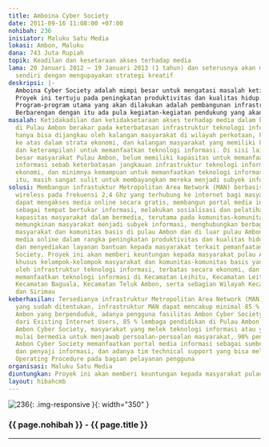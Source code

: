 ```yaml
---
title: Amboina Cyber Society
date: 2011-09-16 11:08:00 +07:00
nohibah: 236
inisiator: Maluku Satu Media
lokasi: Ambon, Maluku
dana: 743 Juta Rupiah
topik: Keadilan dan kesetaraan akses terhadap media
lama: 20 Januari 2012 – 19 Januari 2013 (1 tahun) dan seterusnya akan membiayai diri
  sendiri dengan mengupayakan strategi kreatif
deskripsi: |-
  Amboina Cyber Society adalah mimpi besar untuk mengatasi masalah ketidakadilan dan ketidaksetaraan akses terhadap media, baik media online maupun offline di Pulau Ambon akibat kelangkaan infrastruktur teknologi informasi, keterbatasan ekonomi, dan minimnya kapasistas masyarakat untuk memanfaatkan teknologi informasi.
  Proyek ini tertuju pada peningkatan produktivitas dan kualitas hidup masyarakat. Caranya yaitu dengan mengupayakan langkah-langkah strategis terkait peningkatan kapasitas dan pembentukan karakater masyarakat dalam bermedia. Penyediaan infrastruktur teknologi informasi yang berkualitas diharapkan mampu memberi peluang bagi masyarakat untuk mengakses dan memanfaatkan media online secara gratis, dapat terhubung satu dengan yang lain dan menjadi subyek informasi.
  Program-program utama yang akan dilakukan adalah pembangunan infrastruktur teknologi informasi, pemberdayaan kelompok-kelompok masyarakat dan komunitas-komunitas basis menjadi subyek informasi, dan pembangunan portal media Informasi sebagai tempat bertukar informasi antar masyarakat dalam pulau Ambon maupun masyarakat di luar pulau Ambon.
  Berbarengan dengan itu ada pula kegiatan-kegiatan pendukung yang akan dilakukan, yakni menyediakan layanan bantuan kepada masyarakat terkait pemanfaatan Ambon Cyber Society, pendampingan masyarakat terkait peningkatan kemampuan dalam mengelola informasi, sambil tetap menjalankan fungsi-fungsi organisasi
masalah: Ketidakadilan dan ketidaksetaraan akses terhadap media dalam kehidupan bermasyarakat
  di Pulau Ambon berakar pada keterbatasan infrastruktur teknologi informasi yang
  hanya bisa dijangkau oleh kalangan masyarakat di wilayah perkotaan, kalangan menengah
  ke atas dalam strata ekonomi, dan kalangan masyarakat yang memiliki kemampuan (pengetahuan
  dan keterampilan) untuk memanfaatkan teknologi informasi. Di sisi lain, sebagian
  besar masyarakat Pulau Ambon, belum memiliki kapasitas untuk memanfaatkan teknologi
  informasi sebab keterbatasan jangkauan infrastruktur teknologi informasi, keterbatasan
  ekonomi, dan minimnya kemampuan untuk memanfaatkan teknologi informasi. Oleh karena
  itu, masih sangat sulit untuk membayangkan mereka menjadi subyek informasi.
solusi: Membangun infrastuktur Metropolitan Area Network (MAN) berbasis teknologi
  wireless pada frekuensi 2,4 Ghz yang terhubung ke internet bagi masyarakat untuk
  dapat mengakses media online secara gratis, membangun portal media informasi bagi
  sebagai tempat bertukar informasi, melakukan sosialisasi dan pelatihan terkait peningkatan
  kapasitas masyarakat dalam bermedia, terutama pada komunitas-komunitas basis yang
  memungkinan masyarakat menjadi subyek informasi, menghubungkan berbagai kelompok
  masyarakat dan komunitas basis di pulau Ambon dan di luar pulau Ambon melalui portal
  media online dalam rangka peningkatan produktivitas dan kualitas hidup masyarakat,
  dan menyediakan layanan bantuan kepada masyarakat terkait pemanfaatan Amboina Cyber
  Society. Proyek ini akan memberi keuntungan kepada masyarakat pulau Ambon, secara
  khusus kelompok-kelompok masyarakat dan komunitas-komunitas basis yang tidak terjangkau
  oleh infrastruktur teknologi informasi, terbatas secara ekonomi, dan belum mampu
  memanfaatkan teknologi informasi di Kecamatan Leihitu, Kecamatan Leitimur Selatan,
  Kecamatan Baguala, Kecamatan Teluk Ambon, serta sebagian Wilayah Kecamatan Nusaniwe
  dan Sirimau
keberhasilan: Tersedianya infrastruktur Metropolitan Area Network (MAN) pada lokasi
  yang sudah ditentukan, infrastruktur MAN dapat mencakup minimal 85 % area Pulau
  Ambon yang berpenduduk, adanya pengguna fasilitas Ambon Cyber Society minimal 85%
  dari Existing Internet Users, 85 % lembaga pendidikan di Pulau Ambon memanfaatkan
  Ambon Cyber Society, masyarakat yang melek teknologi informasi atau yang terlatih
  mulai bermedia untuk menjawab persoalan-persoalan masyarakat, 90% pengguna fasilitas
  Ambon Cyber Society memanfaatkan portal media informasi sebagai sumber informasi
  dan penyaji informasi, dan adanya tim technical support yang bisa melaksanakan Standard
  Operating Procedure pada bagian pelayanan pengguna
organisasi: Maluku Satu Media
diuntungkan: Proyek ini akan memberi keuntungan kepada masyarakat pulau Ambon, secara khusus kelompok-kelompok masyarakat dan komunitas-komunitas basis yang tidak terjangkau oleh infrastruktur teknologi informasi, terbatas secara ekonomi, dan belum mampu memanfaatkan teknologi informasi di Kecamatan Leihitu, Kecamatan Leitimur Selatan, Kecamatan Baguala, Kecamatan Teluk Ambon, serta sebagian Wilayah Kecamatan Nusaniwe dan Sirimau
layout: hibahcmb
---
```


![236](/static/img/hibahcmb/236.png){: .img-responsive }{: width="350" }

### {{ page.nohibah }} - {{ page.title }}

---
